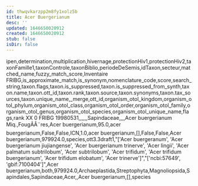 ```yaml
---
id: thwqvkarzpp2m8fy1xolz5b
title: Acer Buergerianum
desc: ''
updated: 1646650020912
created: 1646650020912
stub: false
isDir: false
---
```

ipen,determination,multiplication,hivernage,protectionHiv1,protectionHiv2,taxonFamille1,taxonControle,taxonBiblio,periodeDeSemis,idTaxon,secteur,matched_name,fuzzy_match_score,Inventaire FRIBG,is_approximate_match,is_synonym,nomenclature_code,score,search_string,taxon.flags,taxon.is_suppressed,taxon.is_suppressed_from_synth,taxon.name,taxon.ott_id,taxon.rank,taxon.source,taxon.synonyms,taxon.tax_sources,taxon.unique_name,_merge,ott_id,organism_otol_kingdom,organism_otol_phylum,organism_otol_class,organism_otol_order,organism_otol_family,organism_otol_genus,organism_otol_species,organism_otol_unique_name,flags,rank
XX 0 FRIBG 19980531,,,,,,Sapindaceae,,,,Acer buergerianum Miq.,FougÃÂ¨res,Acer buergerianum,95.0,acer buergerianum,False,False,ICN,1.0,acer buergerianum,[],False,False,Acer buergerianum,979924.0,species,ott3.3draft1,"['Acer buergeranum', 'Acer buergerianum jiujiangense', 'Acer buergerianum trinerve', 'Acer lingii', 'Acer palmatum subtrilobum', 'Acer subtrilobum', 'Acer trifidum', 'Acer trifidum buergerianum', 'Acer trifidum elobatum', 'Acer trinerve']","['ncbi:57649', 'gbif:7100404']",Acer buergerianum,both,979924.0,Archaeplastida,Streptophyta,Magnoliopsida,Sapindales,Sapindaceae,Acer,,Acer buergerianum,[],species
